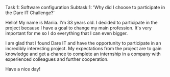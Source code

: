 Task 1: Software configuration
Subtask 1: 'Why did I choose to participate in the Dare IT Challenge?'

Hello! 
My name is Mariia. I'm 33 years old. I decided to participate in the project because
I have a goal to change my main profession. It's very important for me so I do everything that I can even bigger.

I am glad that I found Dare IT and have the opportunity to participate in an incredibly interesting project.
My expectations from the project are to gain knowledge and get a chance to complete an internship in a company with
experienced colleagues and further cooperation.

Have a nice day!